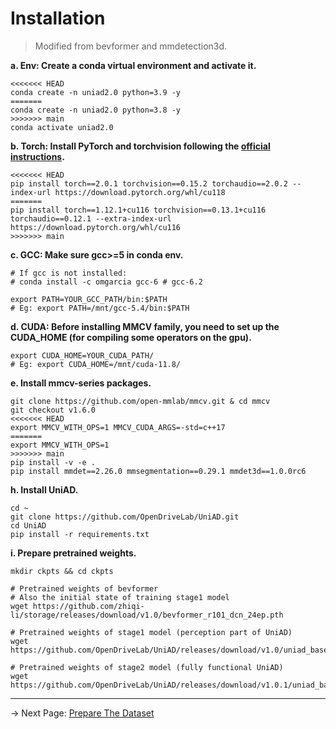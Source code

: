 # Installation
> Modified from bevformer and mmdetection3d.

**a. Env: Create a conda virtual environment and activate it.**
```shell
<<<<<<< HEAD
conda create -n uniad2.0 python=3.9 -y
=======
conda create -n uniad2.0 python=3.8 -y
>>>>>>> main
conda activate uniad2.0
```

**b. Torch: Install PyTorch and torchvision following the [official instructions](https://pytorch.org/).**
```shell
<<<<<<< HEAD
pip install torch==2.0.1 torchvision==0.15.2 torchaudio==2.0.2 --index-url https://download.pytorch.org/whl/cu118
=======
pip install torch==1.12.1+cu116 torchvision==0.13.1+cu116 torchaudio==0.12.1 --extra-index-url https://download.pytorch.org/whl/cu116
>>>>>>> main
```

**c. GCC: Make sure gcc>=5 in conda env.**
```shell
# If gcc is not installed:
# conda install -c omgarcia gcc-6 # gcc-6.2

export PATH=YOUR_GCC_PATH/bin:$PATH
# Eg: export PATH=/mnt/gcc-5.4/bin:$PATH
```

**d. CUDA: Before installing MMCV family, you need to set up the CUDA_HOME (for compiling some operators on the gpu).**
```shell
export CUDA_HOME=YOUR_CUDA_PATH/
# Eg: export CUDA_HOME=/mnt/cuda-11.8/
```


**e. Install mmcv-series packages.**
```shell
git clone https://github.com/open-mmlab/mmcv.git & cd mmcv
git checkout v1.6.0
<<<<<<< HEAD
export MMCV_WITH_OPS=1 MMCV_CUDA_ARGS=-std=c++17
=======
export MMCV_WITH_OPS=1
>>>>>>> main
pip install -v -e .
pip install mmdet==2.26.0 mmsegmentation==0.29.1 mmdet3d==1.0.0rc6
```


**h. Install UniAD.**
```shell
cd ~
git clone https://github.com/OpenDriveLab/UniAD.git
cd UniAD
pip install -r requirements.txt
```


**i. Prepare pretrained weights.**
```shell
mkdir ckpts && cd ckpts

# Pretrained weights of bevformer
# Also the initial state of training stage1 model
wget https://github.com/zhiqi-li/storage/releases/download/v1.0/bevformer_r101_dcn_24ep.pth

# Pretrained weights of stage1 model (perception part of UniAD)
wget https://github.com/OpenDriveLab/UniAD/releases/download/v1.0/uniad_base_track_map.pth

# Pretrained weights of stage2 model (fully functional UniAD)
wget https://github.com/OpenDriveLab/UniAD/releases/download/v1.0.1/uniad_base_e2e.pth
```

---
-> Next Page: [Prepare The Dataset](./DATA_PREP.md)